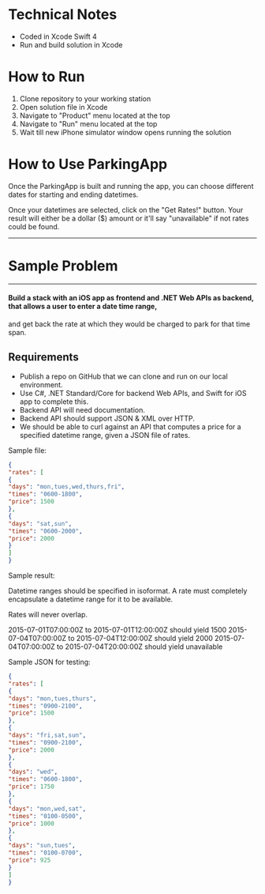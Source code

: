 
# **Technical Notes**

* Coded in Xcode Swift 4
* Run and build solution in Xcode

# **How to Run**

1. Clone repository to your working station
2. Open solution file in Xcode
3. Navigate to "Product" menu located at the top
5. Navigate to "Run" menu located at the top
7. Wait till new iPhone simulator window opens running the solution

# **How to Use ParkingApp**

Once the ParkingApp is built and running the app, you can choose different dates for starting and ending datetimes.

Once your datetimes are selected, click on the "Get Rates!" button. Your result will either be a dollar ($) amount or it'll say "unavailable" if not rates could be found.

------------

# **Sample Problem**

------------

#### Build a stack with an iOS app as frontend and .NET Web APIs as backend, that allows a user to enter a date time range, 
and get back the rate at which they would be charged to park for that time span.

## Requirements

* Publish a repo on GitHub that we can clone and run on our local environment.
* Use C#, .NET Standard/Core for backend Web APIs, and Swift for iOS app to complete this.
* Backend API will need documentation.
* Backend API should support JSON & XML over HTTP.
* We should be able to curl against an API that computes a price for a specified datetime range, given a JSON file of rates.

Sample file: 
```json
{
"rates": [
{
"days": "mon,tues,wed,thurs,fri",
"times": "0600-1800",
"price": 1500
},
{
"days": "sat,sun",
"times": "0600-2000",
"price": 2000
}
]
}
```

Sample result:

Datetime ranges should be specified in isoformat.  A rate must completely encapsulate a datetime range for it to be available.

Rates will never overlap.

2015-07-01T07:00:00Z to 2015-07-01T12:00:00Z should yield 1500
2015-07-04T07:00:00Z to 2015-07-04T12:00:00Z should yield 2000
2015-07-04T07:00:00Z to 2015-07-04T20:00:00Z should yield unavailable

Sample JSON for testing:

```json
{
"rates": [
{
"days": "mon,tues,thurs",
"times": "0900-2100",
"price": 1500
},
{
"days": "fri,sat,sun",
"times": "0900-2100",
"price": 2000
},
{
"days": "wed",
"times": "0600-1800",
"price": 1750
},
{
"days": "mon,wed,sat",
"times": "0100-0500",
"price": 1000
},
{
"days": "sun,tues",
"times": "0100-0700",
"price": 925
}
]
}
```
